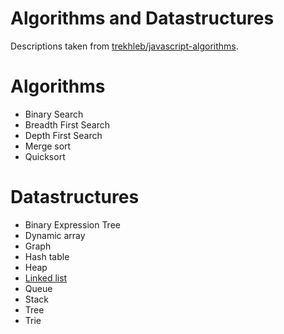 # Algorithms and Datastructures

Descriptions taken from [trekhleb/javascript-algorithms](https://github.com/trekhleb/javascript-algorithms).

# Algorithms

* Binary Search
* Breadth First Search
* Depth First Search
* Merge sort
* Quicksort

# Datastructures

* Binary Expression Tree
* Dynamic array
* Graph
* Hash table
* Heap
* [Linked list](https://github.com/akullpp/algodat/tree/master/src/main/java/de/akull/datastructures/linkedlist)
* Queue
* Stack
* Tree
* Trie

